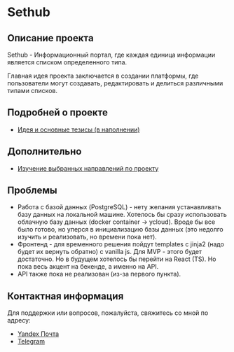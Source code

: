 # Sethub

## Описание проекта
Sethub - Информационный портал, где каждая единица информации является списком определенного типа.

Главная идея проекта заключается в создании платформы, где пользователи могут создавать, редактировать и делиться различными типами списков.

## Подробней о проекте
- [Идея и основные тезисы (в наполнении)](docs/IDEA.md)

## Дополнительно 
- [Изучение выбранных направлений по проекту](docs/STUDY.md)

## Проблемы
- Работа с базой данных (PostgreSQL) - нету желания устанавливать базу данных на локальной машине. 
Хотелось бы сразу использовать облачную базу данных (docker container -> ycloud). 
Вроде бы все было готово, но уперся в инициализацию базы данных (это недолго изучить и реализовать, но времени пока нет). 
- Фронтенд - для временного решения пойдут templates с jinja2 (надо будет их вернуть обратно) с vanilla js. Для MVP - этого будет достаточно.
Но в будущем хотелось бы перейти на React (TS). Но пока весь акцент на бекенде, а именно на API.
- API также пока не реализован (из-за первого пункта).

## Контактная информация
Для поддержки или вопросов, пожалуйста, свяжитесь со мной по адресу:
- [Yandex Почта](mailto:toshkin.mikhail@ya.ru)
- [Telegram](https://t.me/MikhailTo)
